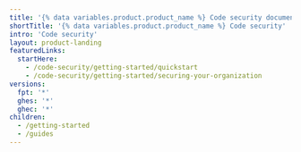 ```yaml
---
title: '{% data variables.product.product_name %} Code security documentation'
shortTitle: '{% data variables.product.product_name %} Code security'
intro: 'Code security'
layout: product-landing
featuredLinks:
  startHere:
    - /code-security/getting-started/quickstart
    - /code-security/getting-started/securing-your-organization
versions:
  fpt: '*'
  ghes: '*'
  ghec: '*'
children:
  - /getting-started
  - /guides
---
```


